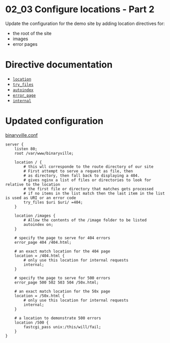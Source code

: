 # 02_03 Configure locations - Part 2

Update the configuration for the demo site by adding location directives for:
- the root of the site
- images
- error pages

# Directive documentation
- [`location`](http://nginx.org/en/docs/http/ngx_http_core_module.html#location)
- [`try_files`](http://nginx.org/en/docs/http/ngx_http_core_module.html#try_files)
- [`autoindex`](http://nginx.org/en/docs/http/ngx_http_autoindex_module.html#autoindex)
- [`error_page`](http://nginx.org/en/docs/http/ngx_http_core_module.html#error_page)
- [`internal`](http://nginx.org/en/docs/http/ngx_http_core_module.html#internal)

# Updated configuration

[binaryville.conf](./binaryville.conf)

```NGINX
server {
	listen 80;
	root /var/www/binaryville;

	location / {
        # this wll corresponde to the route directory of our site
        # First attempt to serve a request as file, then
        # as directory, then fall back to displaying a 404.
        # gives nginx a list of files or directories to look for relative to the location
        # the first file or directory that matches gets processed
        # if no items in the list match then the last item in the list is used as URI or an error code
		try_files $uri $uri/ =404;
	}

	location /images {
        # Allow the contents of the /image folder to be listed
		autoindex on;
	}

	# specify the page to serve for 404 errors
	error_page 404 /404.html;

	# an exact match location for the 404 page
	location = /404.html {
		# only use this location for internal requests
		internal;
	}

	# specify the page to serve for 500 errors
	error_page 500 502 503 504 /50x.html;

	# an exact match location for the 50x page
	location = /50x.html {
		# only use this location for internal requests
		internal;
	}

	# a location to demonstrate 500 errors
	location /500 {
		fastcgi_pass unix:/this/will/fail;
	}
}
```
